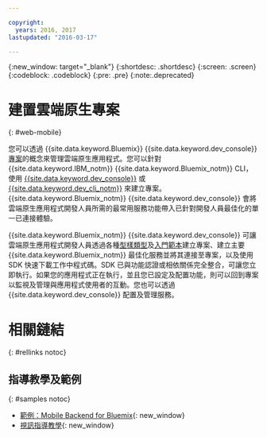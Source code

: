 ```yaml
---

copyright:
  years: 2016, 2017
lastupdated: "2016-03-17"

---
```

{:new_window: target="_blank"}
{:shortdesc: .shortdesc}
{:screen: .screen}
{:codeblock: .codeblock}
{:pre: .pre}
{:note:.deprecated}

# 建置雲端原生專案
{: #web-mobile}

您可以透過 {{site.data.keyword.Bluemix}} {{site.data.keyword.dev_console}} [專案](projects.html)的概念來管理雲端原生應用程式。您可以針對 {{site.data.keyword.IBM_notm}} {{site.data.keyword.Bluemix_notm}} CLI，使用 [{{site.data.keyword.dev_console}}](devex.html) 或 [{{site.data.keyword.dev_cli_notm}}](dev_cli.html) 來建立專案。{{site.data.keyword.Bluemix_notm}} {{site.data.keyword.dev_console}} 會將雲端原生應用程式開發人員所需的最常用服務功能帶入已針對開發人員最佳化的單一已連接體驗。

{{site.data.keyword.Bluemix_notm}} {{site.data.keyword.dev_console}} 可讓雲端原生應用程式開發人員透過各種[型樣類型](patterns.html)及[入門範本](starters.html)建立專案、建立主要 {{site.data.keyword.Bluemix_notm}} 最佳化服務並將其連接至專案，以及使用 SDK 快速下載工作中程式碼。SDK 已與功能認證或相依關係完全整合，可讓您立即執行。如果您的應用程式正在執行，並且您已設定及配置功能，則可以回到專案以監視及管理與應用程式使用者的互動。您也可以透過 {{site.data.keyword.dev_console}} 配置及管理服務。

<!--
While the {{site.data.keyword.Bluemix_notm}} {{site.data.keyword.dev_console}} provides an integrated development experience, some developers might still want to have finer-grained control and wire services together manually. If this is your preferred approach, you might want to consider using the [{{site.data.keyword.mobilefirstbp}} Starter boilerplate](try_mobile.html).
-->

<!--With {{site.data.keyword.Bluemix}} Mobile services, you can incorporate pre-built, managed, and scalable cloud services into your mobile applications. You can focus on building your mobile apps, instead of the complexities of managing the back-end infrastructure.

The Mobile dashboard provides an integrated experience on {{site.data.keyword.Bluemix_notm}} where you can create mobile projects easily from within the dashboard.
-->


# 相關鏈結
{: #rellinks notoc}

## 指導教學及範例
{: #samples notoc}

* [範例：Mobile Backend for Bluemix](https://github.com/ibm-bluemix-mobile-services/mobiledashboard-storecatalog-backend){: new_window}
* [視訊指導教學](https://www.youtube.com/channel/UCRW4t4Hzm9gzuiq5naERkCw){: new_window}
